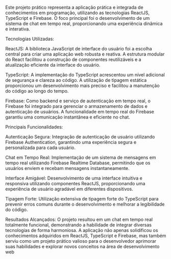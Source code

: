 Este projeto prático representa a aplicação prática e integrada de conhecimentos em programação, utilizando as tecnologias ReactJS, TypeScript e Firebase. O foco principal foi o desenvolvimento de um sistema de chat em tempo real, proporcionando uma experiência dinâmica e interativa.

Tecnologias Utilizadas:

  ReactJS: A biblioteca JavaScript de interface do usuário foi a escolha central para criar uma aplicação web robusta e reativa. A estrutura modular do React facilitou a construção de componentes reutilizáveis e a atualização eficiente da interface do usuário.

  TypeScript: A implementação do TypeScript acrescentou um nível adicional de segurança e clareza ao código. A utilização de tipagem estática proporcionou um desenvolvimento mais preciso e facilitou a manutenção do código ao longo do tempo.

  Firebase: Como backend e serviço de autenticação em tempo real, o Firebase foi integrado para gerenciar o armazenamento de dados e autenticação de usuários. A funcionalidade em tempo real do Firebase garantiu uma comunicação instantânea e eficiente no chat.

Principais Funcionalidades:

  Autenticação Segura: Integração de autenticação de usuário utilizando Firebase Authentication, garantindo uma experiência segura e personalizada para cada usuário.

  Chat em Tempo Real: Implementação de um sistema de mensagens em tempo real utilizando Firebase Realtime Database, permitindo que os usuários enviem e recebam mensagens instantaneamente.

  Interface Amigável: Desenvolvimento de uma interface intuitiva e responsiva utilizando componentes ReactJS, proporcionando uma experiência de usuário agradável em diferentes dispositivos.

  Tipagem Forte: Utilização extensiva de tipagem forte do TypeScript para prevenir erros comuns durante o desenvolvimento e melhorar a legibilidade do código.

Resultados Alcançados:
  O projeto resultou em um chat em tempo real totalmente funcional, demonstrando a habilidade de integrar diversas tecnologias de forma harmoniosa. A aplicação não apenas solidificou os conhecimentos adquiridos em ReactJS, TypeScript e Firebase, mas também serviu como um projeto prático valioso para o desenvolvedor aprimorar suas habilidades e explorar novos conceitos na área de desenvolvimento web